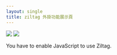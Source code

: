 ```yaml
---
layout: single
title: ziltag 外掛功能展示頁
---
```


![](/images/ziltag/1.jpg)
![](/images/ziltag/2.jpg)

<script src="//staging.ziltag.com/plugin.js" data-ziltag="8ba610"></script>
<noscript>You have to enable JavaScript to use Ziltag.</noscript>
